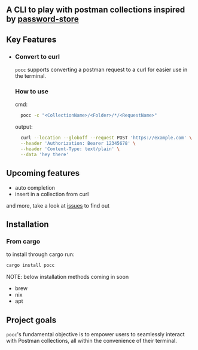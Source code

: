 <h2>
  A CLI to play with postman collections inspired by <a href="https://www.passwordstore.org" target="_blank">password-store</a>
</h2>

## Key Features
* ### Convert to curl
  `pocc` supports converting a postman request to a curl for easier use in the terminal.

  ### How to use

  cmd:
  ```bash
    pocc -c "<CollectionName>/<Folder>/*/<RequestName>"
  ```
  output: 
  ```bash
    curl --location --globoff --request POST 'https://example.com' \
    --header 'Authorization: Bearer 12345678' \
    --header 'Content-Type: text/plain' \
    --data 'hey there'
  ```
## Upcoming features
* auto completion
* insert in a collection from curl
    
and more, take a look at [issues](https://github.com/RitickMadaan/postman-collection-cli/issues) to find out

## Installation

### From cargo

to install through cargo run:

```bash
cargo install pocc
```
NOTE: below installation methods coming in soon
* brew
* nix
* apt

## Project goals

`pocc`'s fundamental objective is to empower users to seamlessly interact with Postman collections, all within the convenience of their terminal.
